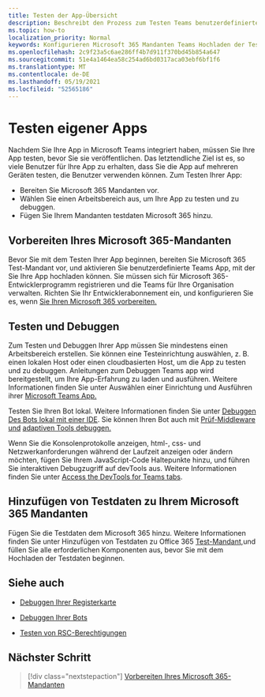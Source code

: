 ```yaml
---
title: Testen der App-Übersicht
description: Beschreibt den Prozess zum Testen Teams benutzerdefinierten Apps in Microsoft 365
ms.topic: how-to
localization_priority: Normal
keywords: Konfigurieren Microsoft 365 Mandanten Teams Hochladen der Test-App
ms.openlocfilehash: 2c9f23a5c6ae286ff4b7d911f370bd45b854a647
ms.sourcegitcommit: 51e4a1464ea58c254ad6bd0317aca03ebf6bf1f6
ms.translationtype: MT
ms.contentlocale: de-DE
ms.lasthandoff: 05/19/2021
ms.locfileid: "52565186"
---
```

# <a name="test-your-app"></a>Testen eigener Apps

Nachdem Sie Ihre App in Microsoft Teams integriert haben, müssen Sie Ihre App testen, bevor Sie sie veröffentlichen. Das letztendliche Ziel ist es, so viele Benutzer für Ihre App zu erhalten, dass Sie die App auf mehreren Geräten testen, die Benutzer verwenden können. Zum Testen Ihrer App:

* Bereiten Sie Microsoft 365 Mandanten vor.
* Wählen Sie einen Arbeitsbereich aus, um Ihre App zu testen und zu debuggen.
* Fügen Sie Ihrem Mandanten testdaten Microsoft 365 hinzu.

## <a name="prepare-your-microsoft-365-tenant"></a>Vorbereiten Ihres Microsoft 365-Mandanten

Bevor Sie mit dem Testen Ihrer App beginnen, bereiten Sie Microsoft 365 Test-Mandant vor, und aktivieren Sie benutzerdefinierte Teams App, mit der Sie Ihre App hochladen können. Sie müssen sich für Microsoft 365-Entwicklerprogramm registrieren und die Teams für Ihre Organisation verwalten. Richten Sie Ihr Entwicklerabonnement ein, und konfigurieren Sie es, wenn [Sie Ihren Microsoft 365 vorbereiten.](~/concepts/build-and-test/prepare-your-o365-tenant.md)

## <a name="test-and-debug"></a>Testen und Debuggen

Zum Testen und Debuggen Ihrer App müssen Sie mindestens einen Arbeitsbereich erstellen. Sie können eine Testeinrichtung auswählen, z. B. einen lokalen Host oder einen cloudbasierten Host, um die App zu testen und zu debuggen. Anleitungen zum Debuggen Teams app wird bereitgestellt, um Ihre App-Erfahrung zu laden und ausführen. Weitere Informationen finden Sie unter Auswählen einer Einrichtung und Ausführen ihrer [Microsoft Teams App.](~/concepts/build-and-test/debug.md)

Testen Sie Ihren Bot lokal. Weitere Informationen finden Sie unter [Debuggen Des Bots lokal mit einer IDE](~/bots/how-to/debug/locally-with-an-ide.md). Sie können Ihren Bot auch mit [Prüf-Middleware und](/azure/bot-service/bot-service-debug-inspection-middleware?view=azure-bot-service-4.0&tabs=csharp&preserve-view=true) [adaptiven Tools debuggen.](/azure/bot-service/bot-service-debug-adaptive-tools?view=azure-bot-service-4.0&preserve-view=true) 

Wenn Sie die Konsolenprotokolle anzeigen, html-, css- und Netzwerkanforderungen während der Laufzeit anzeigen oder ändern möchten, fügen Sie Ihrem JavaScript-Code Haltepunkte hinzu, und führen Sie interaktiven Debugzugriff auf devTools aus. Weitere Informationen finden Sie unter [Access the DevTools for Teams tabs](~/tabs/how-to/developer-tools.md). 

## <a name="add-test-data-to-your-microsoft-365-tenant"></a>Hinzufügen von Testdaten zu Ihrem Microsoft 365 Mandanten

Fügen Sie die Testdaten dem Microsoft 365 hinzu. Weitere Informationen finden Sie unter Hinzufügen von Testdaten zu Office 365 [Test-Mandant,](~/concepts/build-and-test/test-data.md)und füllen Sie alle erforderlichen Komponenten aus, bevor Sie mit dem Hochladen der Testdaten beginnen.

## <a name="see-also"></a>Siehe auch

- [Debuggen Ihrer Registerkarte](~/tabs/how-to/developer-tools.md)
 
- [Debuggen Ihrer Bots](~/bots/how-to/debug/locally-with-an-ide.md)

- [Testen von RSC-Berechtigungen](~/graph-api/rsc/test-resource-specific-consent.md)

## <a name="next-step"></a>Nächster Schritt

> [!div class="nextstepaction"]
> [Vorbereiten Ihres Microsoft 365-Mandanten](~/concepts/build-and-test/prepare-your-o365-tenant.md)
